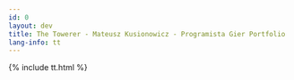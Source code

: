 ```yaml
---
id: 0
layout: dev
title: The Towerer - Mateusz Kusionowicz - Programista Gier Portfolio
lang-info: tt
---
```

{% include tt.html %}